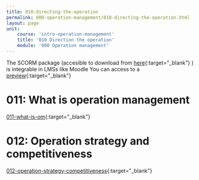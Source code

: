 ```yaml
---
title: 010-directing-the-operation
permalink: 000-operation-management/010-directing-the-operation.html
layout: page
unit:
    course: 'intro-operation-management'
    title: '010 Direction the operation'
    module: '000 Operation management'
---
```

The SCORM package (accesible to download from [here](./010-directing-the-operation/SCORM-010-directing-the-operation.zip){:target="_blank"} ) is integrable in LMSs like Moodle
You can access to a [preview](./010-directing-the-operation/preview){:target="_blank"}


# 011: What is operation management
[011-what-is-om](./010-directing-the-operation/011-what-is-om.pdf){:target="_blank"}

  
# 012: Operation strategy and competitiveness
[012-operation-strategy-competitiveness](./010-directing-the-operation/012-operation-strategy-competitiveness.pdf){:target="_blank"}



